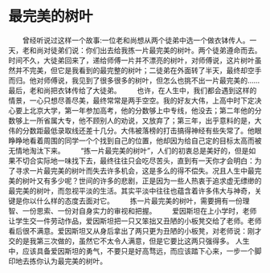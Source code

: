 # 最完美的树叶
　　曾经听说过这样一个故事:一位老和尚想从两个徒弟中选一个做衣钵传人。一天，老和尚对徒弟们说：你们出去给我拣一片最完美的树叶。两个徒弟遵命而去。时间不久，大徒弟回来了，递给师傅一片并不漂亮的树叶，对师傅说，这片树叶虽然并不完美，但它是我看到的最完整的树叶；二徒弟在外面转了半天，最终却空手而归。他对师傅说，我见到了很多很多的树叶，但怎么也挑不出一片最完美的……最后，老和尚把衣钵传给了大徒弟。 
　　也许，在人生中，我们都会遇到这样的情景，一心只想尽善尽美，最终常常是两手空空。我的好友大伟，上高中时下定决心要上北京大学，第一年参加高考，他的分数够上中专线，他没去；第二年他的分数够上一所省属大专，他不顾别人的劝说，又放弃了；第三年，出乎意料的是，大伟的分数距最低录取线还差十几分。大伟被落榜的打击搞得神经有些失常了。他眼睁睁地看着周围的同学一个个找到自己的位置，他却因为给自己定的目标太高而被无情地淘汰下来。 
　　“拣一片最完美的树叶”，人们的初衷总是美好的，但是如果不切合实际地一味找下去，最终往往只会吃尽苦头，直到有一天你才会明白：为了寻求一片最完美的树叶而失去许多机会，这是多么的得不偿失。况且人生中最完美的树叶又有多少呢？世间的许多的悲剧，正是因为一些人热衷于追求虚无缥缈的最完美的树叶，而忽视平淡的生活。其实平淡中往往也蕴含着许多伟大与神奇，关键是你以什么样的态度去面对它。 
　　拣一片最完美的树叶，需要拥有一份理智、一份思索、一份对自身实力的审视和把握。 
　　爱因斯坦在上小学时，老师让学生交一件劳动作品，爱因斯坦把一只又笨拙又丑陋的小板凳交给了老师。老师看后很不满意。爱因斯坦又从身后拿出了两只更为丑陋的小板凳，对老师说：刚才交的是我第三次做的，虽然它不太令人满意，但是它要比这两只强得多。 
人生中，应该具备爱因斯坦的勇气，不要只是好高骛远，而应该踏下心来，一步一个脚印地去拣你认为最完美的树叶。
 